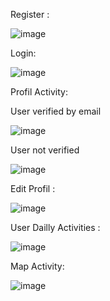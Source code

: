 Register :

![image](https://github.com/a-alhaouil/AbdessamadALHAOUIL-PM/assets/152272492/d680e5c5-e22d-4295-9396-ebda89933662)

Login:

![image](https://github.com/a-alhaouil/AbdessamadALHAOUIL-PM/assets/152272492/0fdd3631-a721-4acd-b002-f59ebbc194f7)


Profil Activity:

User verified by email

![image](https://github.com/a-alhaouil/AbdessamadALHAOUIL-PM/assets/152272492/0eab10c5-9545-4582-895d-e3b6e4496420)

User not verified 

![image](https://github.com/a-alhaouil/AbdessamadALHAOUIL-PM/assets/152272492/6e988574-e6ea-4329-adbc-72ea992978f7)

Edit Profil :

![image](https://github.com/a-alhaouil/AbdessamadALHAOUIL-PM/assets/152272492/694fbc28-53eb-4309-95ad-3bcdcab29fad)

User Dailly  Activities :

![image](https://github.com/a-alhaouil/AbdessamadALHAOUIL-PM/assets/152272492/78c22207-27b1-4536-8412-954853120615)


Map Activity: 

![image](https://github.com/a-alhaouil/AbdessamadALHAOUIL-PM/assets/152272492/90f53b0a-3b81-4207-987e-feea5f134dd9)
